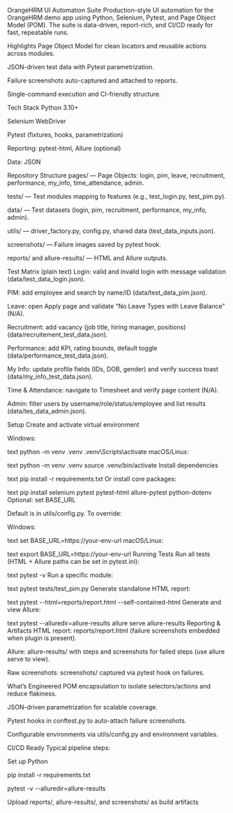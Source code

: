 OrangeHRM UI Automation Suite
Production-style UI automation for the OrangeHRM demo app using Python, Selenium, Pytest, and Page Object Model (POM). The suite is data-driven, report-rich, and CI/CD ready for fast, repeatable runs.

Highlights
Page Object Model for clean locators and reusable actions across modules.

JSON-driven test data with Pytest parametrization.

Failure screenshots auto-captured and attached to reports.

Single-command execution and CI-friendly structure.

Tech Stack
Python 3.10+

Selenium WebDriver

Pytest (fixtures, hooks, parametrization)

Reporting: pytest-html, Allure (optional)

Data: JSON

Repository Structure
pages/ — Page Objects: login, pim, leave, recruitment, performance, my_info, time_attendance, admin.

tests/ — Test modules mapping to features (e.g., test_login.py, test_pim.py).

data/ — Test datasets (login, pim, recruitment, performance, my_info, admin).

utils/ — driver_factory.py, config.py, shared data (test_data_inputs.json).

screenshots/ — Failure images saved by pytest hook.

reports/ and allure-results/ — HTML and Allure outputs.

Test Matrix (plain text)
Login: valid and invalid login with message validation (data/test_data_login.json).

PIM: add employee and search by name/ID (data/test_data_pim.json).

Leave: open Apply page and validate “No Leave Types with Leave Balance” (N/A).

Recruitment: add vacancy (job title, hiring manager, positions) (data/recruitement_test_data.json).

Performance: add KPI, rating bounds, default toggle (data/performance_test_data.json).

My Info: update profile fields (IDs, DOB, gender) and verify success toast (data/my_info_test_data.json).

Time & Attendance: navigate to Timesheet and verify page content (N/A).

Admin: filter users by username/role/status/employee and list results (data/tes_data_admin.json).

Setup
Create and activate virtual environment

Windows:

text
python -m venv .venv
.venv\Scripts\activate
macOS/Linux:

text
python -m venv .venv
source .venv/bin/activate
Install dependencies

text
pip install -r requirements.txt
Or install core packages:

text
pip install selenium pytest pytest-html allure-pytest python-dotenv
Optional: set BASE_URL

Default is in utils/config.py. To override:

Windows:

text
set BASE_URL=https://your-env-url
macOS/Linux:

text
export BASE_URL=https://your-env-url
Running Tests
Run all tests (HTML + Allure paths can be set in pytest.ini):

text
pytest -v
Run a specific module:

text
pytest tests/test_pim.py
Generate standalone HTML report:

text
pytest --html=reports/report.html --self-contained-html
Generate and view Allure:

text
pytest --alluredir=allure-results
allure serve allure-results
Reporting & Artifacts
HTML report: reports/report.html (failure screenshots embedded when plugin is present).

Allure: allure-results/ with steps and screenshots for failed steps (use allure serve to view).

Raw screenshots: screenshots/ captured via pytest hook on failures.

What’s Engineered
POM encapsulation to isolate selectors/actions and reduce flakiness.

JSON-driven parametrization for scalable coverage.

Pytest hooks in conftest.py to auto-attach failure screenshots.

Configurable environments via utils/config.py and environment variables.

CI/CD Ready
Typical pipeline steps:

Set up Python

pip install -r requirements.txt

pytest -v --alluredir=allure-results

Upload reports/, allure-results/, and screenshots/ as build artifacts
